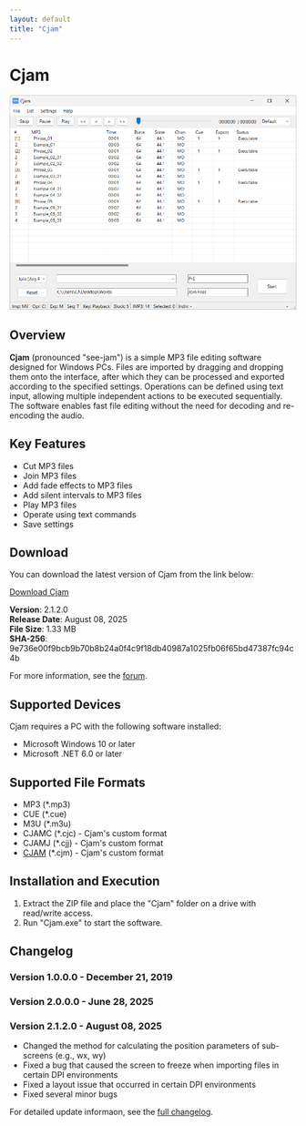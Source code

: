 ```yaml
---
layout: default
title: "Cjam"
---
```

# Cjam
<a href="img/ss00.png"><img src="img/ss00.png" alt="Cjam Screenshot" width="700px"></a>

## Overview
**Cjam** (pronounced "see-jam") is a simple MP3 file editing software designed for Windows PCs. Files are imported by dragging and dropping them onto the interface, after which they can be processed and exported according to the specified settings. Operations can be defined using text input, allowing multiple independent actions to be executed sequentially. The software enables fast file editing without the need for decoding and re-encoding the audio.  

## Key Features  
- Cut MP3 files  
- Join MP3 files  
- Add fade effects to MP3 files  
- Add silent intervals to MP3 files  
- Play MP3 files  
- Operate using text commands  
- Save settings  

## Download
You can download the latest version of Cjam from the link below:

[Download Cjam](https://github.com/cutandjoin/Cjam/releases/download/v2120e/cjam_v2120e.zip)

**Version**: 2.1.2.0  
**Release Date**: August 08, 2025  
**File Size**: 1.33 MB  
**SHA-256**: 9e736e00f9bcb9b70b8b24a0f4c9f18db40987a1025fb06f65bd47387fc94c4b  
  
For more information, see the <a href="https://forum.cjmapp.net/index.php">forum</a>.  

## Supported Devices
Cjam requires a PC with the following software installed:

- Microsoft Windows 10 or later
- Microsoft .NET 6.0 or later

## Supported File Formats
- MP3 (*.mp3)
- CUE (*.cue)
- M3U (*.m3u)
- CJAMC (*.cjc) - Cjam's custom format
- CJAMJ (*.cjj) - Cjam's custom format
- <a href="https://cjmapp.net/manual/manual.html#txt-cjm">CJAM</a> (*.cjm) - Cjam's custom format

## Installation and Execution
1. Extract the ZIP file and place the "Cjam" folder on a drive with read/write access.
2. Run "Cjam.exe" to start the software.

## Changelog

### Version 1.0.0.0 - December 21, 2019  
### Version 2.0.0.0 - June 28, 2025  
### Version 2.1.2.0 - August 08, 2025  
- Changed the method for calculating the position parameters of sub-screens (e.g., wx, wy)
- Fixed a bug that caused the screen to freeze when importing files in certain DPI environments
- Fixed a layout issue that occurred in certain DPI environments
- Fixed several minor bugs
  
For detailed update informaon, see the <a href="https://forum.cjmapp.net/viewforum.php?f=3">full changelog</a>.  
